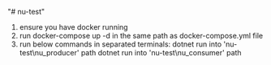 "# nu-test" 
1. ensure you have docker running 
2. run docker-compose up -d in the same path as docker-compose.yml file
3. run below commands in separated terminals:
    dotnet run into 'nu-test\nu_producer' path
    dotnet run into 'nu-test\nu_consumer' path
